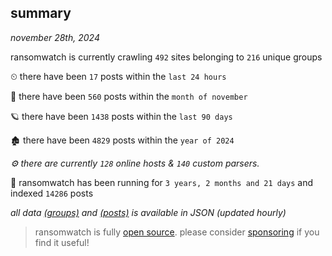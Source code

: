 
## summary
_november 28th, 2024_

ransomwatch is currently crawling `492` sites belonging to `216` unique groups

⏲ there have been `17` posts within the `last 24 hours`

🦈 there have been `560` posts within the `month of november`

🪐 there have been `1438` posts within the `last 90 days`

🏚 there have been `4829` posts within the `year of 2024`

_⚙️ there are currently `128` online hosts & `140` custom parsers._

🦕 ransomwatch has been running for `3 years, 2 months and 21 days` and indexed `14286` posts

_all data  [(groups)](http://ransomwhat.telemetry.ltd/groups) and [(posts)](http://ransomwhat.telemetry.ltd/posts) is available in JSON (updated hourly)_

> ransomwatch is fully [open source](https://github.com/joshhighet/ransomwatch#ransomwatch--). please consider [sponsoring](https://github.com/sponsors/joshhighet) if you find it useful!

